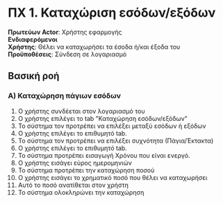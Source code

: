 # ΠΧ 1. Καταχώριση εσόδων/εξόδων

**Πρωτεύων Actor**: Χρήστης εφαρμογής \
**Ενδιαφερόμενοι**\
**Χρήστης**: Θέλει να καταχωρήσει τα έσοδα ή/και έξοδα του\
**Προϋποθέσεις**: Σύνδεση σε λογαριασμό

## Βασική ροή

### Α) Καταχώρηση πάγιων εσόδων
1. Ο χρήστης συνδέεται στον λογαριασμό του
2. Ο χρήστης επιλέγει το tab "Καταχώρηση εσόδων/εξόδων"
3. Το σύστημα τον προτρέπει να επιλέξει μεταξύ εσόδων ή εξόδων
4. Ο χρήστης επιλέγει το επιθυμητό tab.
5. Το σύστημα τον προτρέπει να επιλέξει συχνότητα (Πάγια/Έκτακτα) 
6. Ο χρήστης επιλέγει το επιθυμητό tab.
7. Το σύστημα προτρέπει εισαγωγή Χρόνου που είναι ενεργό.
8. Ο χρήστης εισάγει εύρος ημερομηνιών
9. Το σύστημα προτρέπει την καταχώρηση ποσού
10. Ο χρήστης εισάγει το χρηματικό ποσό που θέλει να καταχωρήσει
11. Αυτό το ποσό ανατίθεται στον χρήστη 
12. Το σύστημα ολοκληρώνει την καταχώρηση
